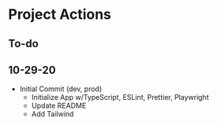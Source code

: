 # Project Actions

## To-do

## 10-29-20

- Initial Commit (dev, prod)
  - Initialize App w/TypeScript, ESLint, Prettier, Playwright
  - Update README
  - Add Tailwind
